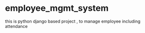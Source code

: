 # employee_mgmt_system
this is python django based project , to manage employee including attendance 

